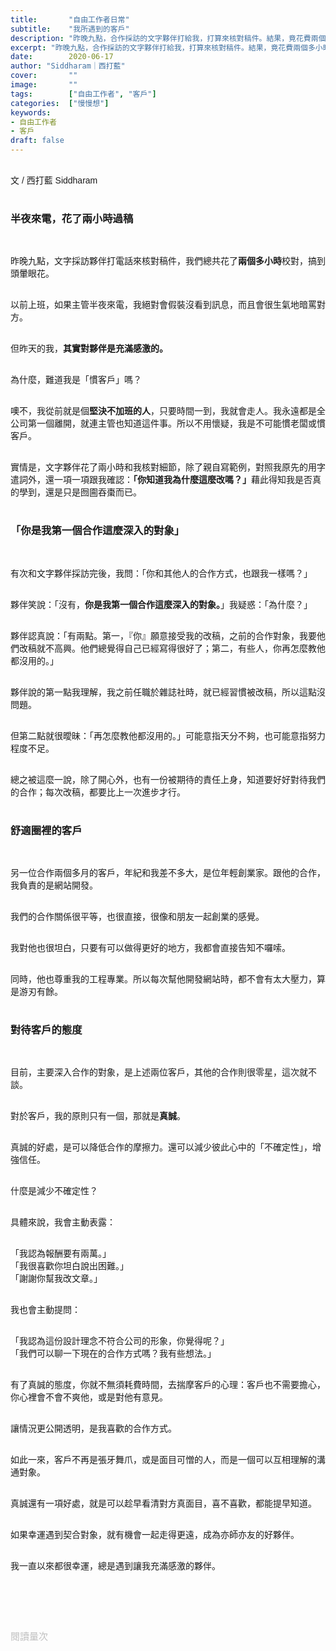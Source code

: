```yaml
---
title:       "自由工作者日常"
subtitle:    "我所遇到的客戶"
description: "昨晚九點，合作採訪的文字夥伴打給我，打算來核對稿件。結果，竟花費兩個多小時，處理到十一點才結束。兩人都搞得頭昏眼花..."
excerpt: "昨晚九點，合作採訪的文字夥伴打給我，打算來核對稿件。結果，竟花費兩個多小時，處理到十一點才結束。兩人都搞得頭昏眼花..."
date:        2020-06-17
author: "Siddharam｜西打藍"
cover:       ""
image:       ""
tags:        ["自由工作者", "客戶"]
categories:  ["慢慢想"]
keywords:
- 自由工作者
- 客戶
draft: false
---
```


<article style="font-family: 'Noto Sans TC', '微軟正黑體', sans-serif; font-weight: 300;">

<br>文 / 西打藍 Siddharam<br><br>

<h3 class="article-h1-color">半夜來電，花了兩小時過稿</h3><br>

昨晚九點，文字採訪夥伴打電話來核對稿件，我們總共花了<b>兩個多小時</b>校對，搞到頭暈眼花。<br><br>

以前上班，如果主管半夜來電，我絕對會假裝沒看到訊息，而且會很生氣地暗罵對方。<br><br>

但昨天的我，<b>其實對夥伴是充滿感激的。</b><br><br>

為什麼，難道我是「慣客戶」嗎？<br><br>

噢不，我從前就是個<b>堅決不加班的人</b>，只要時間一到，我就會走人。我永遠都是全公司第一個離開，就連主管也知道這件事。所以不用懷疑，我是不可能慣老闆或慣客戶。<br><br>

實情是，文字夥伴花了兩小時和我核對細節，除了親自寫範例，對照我原先的用字遣詞外，還一項一項跟我確認：<b>「你知道我為什麼這麼改嗎？」</b>藉此得知我是否真的學到，還是只是囫圇吞棗而已。<br><br>

<h3 class="article-h1-color">「你是我第一個合作這麼深入的對象」</h3><br>

有次和文字夥伴採訪完後，我問：「你和其他人的合作方式，也跟我一樣嗎？」<br><br>

夥伴笑說：「沒有，<b>你是我第一個合作這麼深入的對象。</b>」我疑惑：「為什麼？」<br><br>

夥伴認真說：「有兩點。第一，『你』願意接受我的改稿，之前的合作對象，我要他們改稿就不高興。他們總覺得自己已經寫得很好了；第二，有些人，你再怎麼教他都沒用的。」<br><br>

夥伴說的第一點我理解，我之前任職於雜誌社時，就已經習慣被改稿，所以這點沒問題。<br><br>

但第二點就很曖昧：「再怎麼教他都沒用的。」可能意指天分不夠，也可能意指努力程度不足。<br><br>

總之被這麼一說，除了開心外，也有一份被期待的責任上身，知道要好好對待我們的合作；每次改稿，都要比上一次進步才行。<br><br>


<h3 class="article-h1-color">舒適圈裡的客戶</h3><br>

另一位合作兩個多月的客戶，年紀和我差不多大，是位年輕創業家。跟他的合作，我負責的是網站開發。<br><br>

我們的合作關係很平等，也很直接，很像和朋友一起創業的感覺。<br><br>

我對他也很坦白，只要有可以做得更好的地方，我都會直接告知不囉嗦。<br><br>

同時，他也尊重我的工程專業。所以每次幫他開發網站時，都不會有太大壓力，算是游刃有餘。<br><br>


<h3 class="article-h1-color">對待客戶的態度</h3><br>

目前，主要深入合作的對象，是上述兩位客戶，其他的合作則很零星，這次就不談。<br><br>

對於客戶，我的原則只有一個，那就是<b>真誠</b>。<br><br>

真誠的好處，是可以降低合作的摩擦力。還可以減少彼此心中的「不確定性」，增強信任。<br><br>

什麼是減少不確定性？<br><br>

具體來說，我會主動表露：<br><br>

「我認為報酬要有兩萬。」<br>
「我很喜歡你坦白說出困難。」<br>
「謝謝你幫我改文章。」<br><br>

我也會主動提問：<br><br>

「我認為這份設計理念不符合公司的形象，你覺得呢？」<br>
「我們可以聊一下現在的合作方式嗎？我有些想法。」<br><br>

有了真誠的態度，你就不無須耗費時間，去揣摩客戶的心理：客戶也不需要擔心，你心裡會不會不爽他，或是對他有意見。<br><br>

讓情況更公開透明，是我喜歡的合作方式。<br><br>

如此一來，客戶不再是張牙舞爪，或是面目可憎的人，而是一個可以互相理解的溝通對象。<br><br>

真誠還有一項好處，就是可以趁早看清對方真面目，喜不喜歡，都能提早知道。<br><br>

如果幸運遇到契合對象，就有機會一起走得更遠，成為亦師亦友的好夥伴。<br><br>

我一直以來都很幸運，總是遇到讓我充滿感激的夥伴。<br><br>

<br><br><br>

</article>

<div style="color: #bfbfbf; font-size: 15px;" id="busuanzi_container_page_pv">
  閱讀量<span id="busuanzi_value_page_pv"></span>次
</div>

<script src="../../js/post.js"></script>




